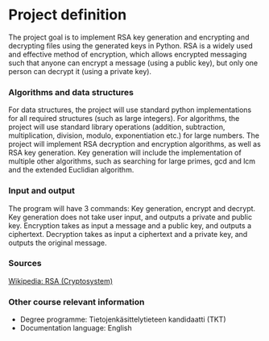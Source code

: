 # Project definition

The project goal is to implement RSA key generation and encrypting and decrypting files using the generated keys in Python. 
RSA is a widely used and effective method of encryption, which allows encrypted messaging such that anyone can encrypt a message (using a public key), but only one person can decrypt it
(using a private key). 

### Algorithms and data structures

For data structures, the project will use standard python implementations for all required structures (such as large integers). For algorithms, the project will use standard library 
operations (addition, subtraction, multiplication, division, modulo, exponentiation etc.) for large numbers. The project will implement RSA decryption and encryption 
algorithms, as well as RSA key generation. Key generation will include the implementation of multiple other algorithms, such as searching for large primes, gcd and lcm and 
the extended Euclidian algorithm.

### Input and output

The program will have 3 commands: Key generation, encrypt and decrypt. Key generation does not take user input, and outputs a private and public key.
Encryption takes as input a message and a public key, and outputs a ciphertext. Decryption takes as input a ciphertext and a private key, and outputs the original message.

### Sources

[Wikipedia: RSA (Cryptosystem)](https://en.wikipedia.org/wiki/RSA_(cryptosystem))

### Other course relevant information

 * Degree programme: Tietojenkäsittelytieteen kandidaatti (TKT)
 * Documentation language: English
